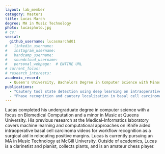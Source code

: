 ```yaml
---
layout: lab_member
category: Masters
title: Lucas March
degree: MA in Music Technology
photo: lucasphoto.jpg
# cv: 
social:
  github_username: lucasmarchd01
#   linkedin_username: 
#   instagram_username: 
#   bandcamp_username: 
#   soundcloud_username: 
#   personal_webpage:  # ENTIRE URL
# current_focus: 
# research_interests:
academic_record:
  - Queen's University, Bachelors Degree in Computer Science with Minor in Music
publications:  
  - "Cautery tool state detection using deep learning on intraoperative surgery videos" https://doi.org/10.1117/12.2654234 
  - "Phase recognition and cautery localization in basal cell carcinoma surgical videos" https://doi.org/10.1117/12.2611837
---
```


Lucas completed his undergraduate degree in computer science with a focus on Biomedical Computation and a minor in Music at Queens University. His previous research at the Medical-Informatics laboratory covers machine learning and computational approaches on iKnife aided intraoperative basal cell carcinoma videos for workflow recognition as a surgical aid in relocating positive margins. Lucas is currently pursuing an MA in Music Technology at McGill University. Outside of academics, Lucas is a clarinetist and pianist, collects plants, and is an amateur chess player.
